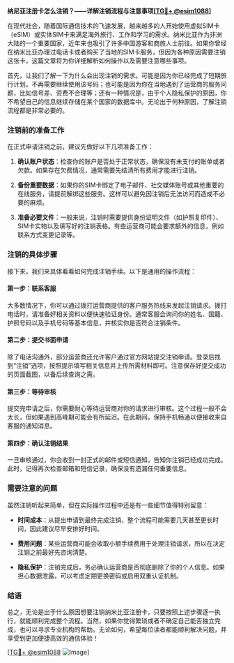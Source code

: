**纳尼亚注册卡怎么注销？——详解注销流程与注意事项[[TG💪+ @esim1088](https://t.me/s/esim1088)]**

在现代社会，随着国际通信技术的飞速发展，越来越多的人开始使用虚拟SIM卡（eSIM）或实体SIM卡来满足海外旅行、工作和学习的需求。纳米比亚作为非洲大陆的一个重要国家，近年来也吸引了许多中国游客和商旅人士前往。如果你曾经在纳米比亚办理过电话卡或者购买了当地的SIM卡服务，但因为各种原因需要注销这张卡，这篇文章将为你详细解析如何操作以及需要注意哪些事项。

首先，让我们了解一下为什么会出现注销的需求。可能是因为你已经完成了短期旅行计划，不再需要继续使用该号码；也可能是因为你在当地遇到了运营商的服务问题，比如信号差、资费不合理等；还有一种情况是，由于个人隐私保护的原因，你不希望自己的信息继续存储在某个国家的数据库中。无论出于何种原因，了解注销流程都是非常必要的。

### 注销前的准备工作

在正式申请注销之前，建议先做好以下几项准备工作：

1. **确认账户状态**：检查你的账户是否处于正常状态，确保没有未支付的账单或者欠款。如果存在欠费情况，通常需要先结清所有费用才能进行注销。
   
2. **备份重要数据**：如果你的SIM卡绑定了电子邮件、社交媒体账号或其他重要的在线服务，请提前解绑这些服务。这样可以避免因注销后无法访问而造成不必要的麻烦。

3. **准备必要文件**：一般来说，注销时需要提供身份证明文件（如护照复印件）、SIM卡实物以及填写好的注销表格。有些运营商可能会要求额外的信息，例如联系方式变更记录等。

### 注销的具体步骤

接下来，我们来具体看看如何完成注销手续。以下是通用的操作流程：

#### 第一步：联系客服
大多数情况下，你可以通过拨打运营商提供的客户服务热线来发起注销请求。拨打电话时，请准备好相关资料以便快速验证身份。通常客服会询问你的姓名、国籍、护照号码以及手机号码等基本信息，并核实你是否符合注销条件。

#### 第二步：提交书面申请
除了电话沟通外，部分运营商还允许客户通过官方网站提交注销申请。登录后找到“注销”选项，按照提示填写相关信息并上传所需材料即可。注意保存好提交成功的页面截图，以备后续查询之需。

#### 第三步：等待审核
提交完申请之后，你需要耐心等待运营商对你的请求进行审核。这个过程一般不会太长，但如果遇到高峰期可能会有所延迟。在此期间，保持手机畅通以便接收来自客服的通知消息。

#### 第四步：确认注销结果
一旦审核通过，你会收到一封正式的邮件或短信通知，告知你注销已经成功完成。此时，记得再次检查邮箱和短信记录，确保没有遗漏任何重要信息。

### 需要注意的问题

虽然注销听起来简单，但在实际操作过程中还是有一些细节值得特别留意：

- **时间成本**：从提出申请到最终完成注销，整个流程可能需要几天甚至更长时间，因此建议尽早安排好时间。
  
- **费用问题**：某些运营商可能会收取小额手续费用于处理注销请求，所以在决定注销之前最好先咨询清楚。

- **隐私保护**：注销完成后，务必确认运营商是否彻底删除了你的个人信息。如果担心数据泄露，可以考虑定期更换密码或启用双重认证机制。

### 结语

总之，无论是出于什么原因想要注销纳米比亚注册卡，只要按照上述步骤逐一执行，就能顺利完成整个流程。当然，如果你觉得繁琐或者不确定自己能否独立完成，也可以寻求专业机构的帮助。无论如何，希望每位读者都能顺利解决问题，并享受到更加便捷高效的通信体验！

[[TG💪+ @esim1088](https://t.me/s/esim1088) ![Image](https://i.postimg.cc/4NQfJmqS/Snipaste-2025-05-13-00-14-12.png)]